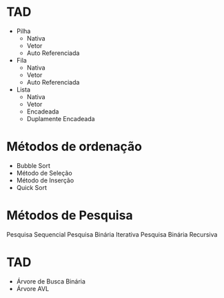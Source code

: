 # TAD
- Pilha
  - Nativa
  - Vetor
  - Auto Referenciada
- Fila
  - Nativa
  - Vetor
  - Auto Referenciada
- Lista
  - Nativa
  - Vetor
  - Encadeada
  - Duplamente Encadeada

# Métodos de ordenação
- Bubble Sort
- Método de Seleção
- Método de Inserção
- Quick Sort

# Métodos de Pesquisa
Pesquisa Sequencial
Pesquisa Binária Iterativa
Pesquisa Binária Recursiva

# TAD
- Árvore de Busca Binária
- Árvore AVL
